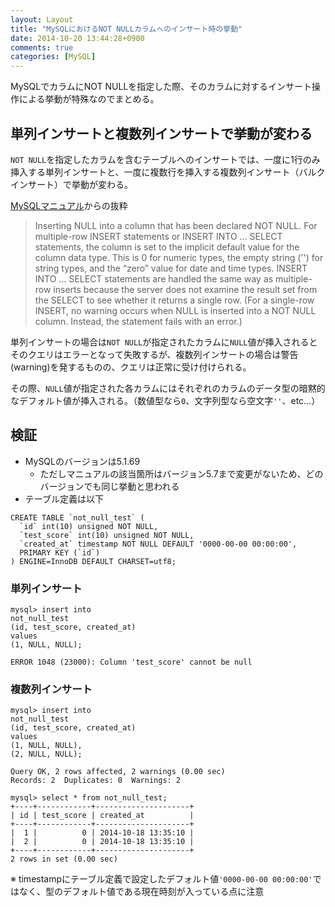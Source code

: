 ```yaml
---
layout: Layout
title: "MySQLにおけるNOT NULLカラムへのインサート時の挙動"
date: 2014-10-20 13:44:28+0900
comments: true
categories: [MySQL]
---
```

MySQLでカラムにNOT NULLを指定した際、そのカラムに対するインサート操作による挙動が特殊なのでまとめる。

## 単列インサートと複数列インサートで挙動が変わる
 ``` NOT NULL ```を指定したカラムを含むテーブルへのインサートでは、一度に1行のみ挿入する単列インサートと、一度に複数行を挿入する複数列インサート（バルクインサート）で挙動が変わる。

[MySQLマニュアル](http://dev.mysql.com/doc/refman/5.6/en/insert.html)からの抜粋
> Inserting NULL into a column that has been declared NOT NULL. For multiple-row INSERT statements or INSERT INTO ... SELECT statements, the column is set to the implicit default value for the column data type. This is 0 for numeric types, the empty string ('') for string types, and the “zero” value for date and time types. INSERT INTO ... SELECT statements are handled the same way as multiple-row inserts because the server does not examine the result set from the SELECT to see whether it returns a single row. (For a single-row INSERT, no warning occurs when NULL is inserted into a NOT NULL column. Instead, the statement fails with an error.)

単列インサートの場合は``` NOT NULL ```が指定されたカラムに``` NULL ```値が挿入されるとそのクエリはエラーとなって失敗するが、複数列インサートの場合は警告(warning)を発するものの、クエリは正常に受け付けられる。

その際、``` NULL ```値が指定された各カラムにはそれぞれのカラムのデータ型の暗黙的なデフォルト値が挿入される。（数値型なら``` 0 ```、文字列型なら空文字``` '' ```、etc...）

## 検証
* MySQLのバージョンは5.1.69
    * ただしマニュアルの該当箇所はバージョン5.7まで変更がないため、どのバージョンでも同じ挙動と思われる
* テーブル定義は以下
``` mysql
CREATE TABLE `not_null_test` (
  `id` int(10) unsigned NOT NULL,
  `test_score` int(10) unsigned NOT NULL,
  `created_at` timestamp NOT NULL DEFAULT '0000-00-00 00:00:00',
  PRIMARY KEY (`id`)
) ENGINE=InnoDB DEFAULT CHARSET=utf8;
```

### 単列インサート
``` mysql
mysql> insert into
not_null_test
(id, test_score, created_at)
values
(1, NULL, NULL);

ERROR 1048 (23000): Column 'test_score' cannot be null
```

### 複数列インサート
``` mysql
mysql> insert into
not_null_test
(id, test_score, created_at)
values
(1, NULL, NULL),
(2, NULL, NULL);

Query OK, 2 rows affected, 2 warnings (0.00 sec)
Records: 2  Duplicates: 0  Warnings: 2 

mysql> select * from not_null_test;
+----+------------+---------------------+
| id | test_score | created_at          |
+----+------------+---------------------+
|  1 |          0 | 2014-10-18 13:35:10 |
|  2 |          0 | 2014-10-18 13:35:10 |
+----+------------+---------------------+
2 rows in set (0.00 sec)
```
※ timestampにテーブル定義で設定したデフォルト値``` '0000-00-00 00:00:00' ```ではなく、型のデフォルト値である現在時刻が入っている点に注意
